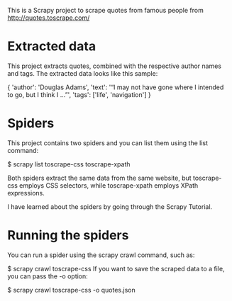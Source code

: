 This is a Scrapy project to scrape quotes from famous people from http://quotes.toscrape.com/

# Extracted data

This project extracts quotes, combined with the respective author names and tags. The extracted data looks like this sample:

{
'author': 'Douglas Adams',
'text': '“I may not have gone where I intended to go, but I think I ...”',
'tags': ['life', 'navigation']
}

# Spiders

This project contains two spiders and you can list them using the list command:

$ scrapy list
toscrape-css
toscrape-xpath

Both spiders extract the same data from the same website, but toscrape-css employs CSS selectors, while toscrape-xpath employs XPath expressions.

I have learned about the spiders by going through the Scrapy Tutorial.

# Running the spiders

You can run a spider using the scrapy crawl command, such as:

$ scrapy crawl toscrape-css
If you want to save the scraped data to a file, you can pass the -o option:

$ scrapy crawl toscrape-css -o quotes.json
